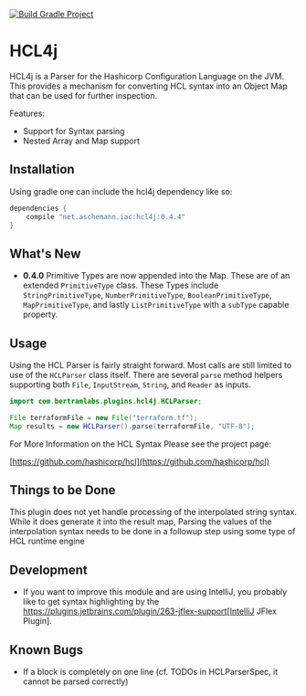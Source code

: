 [![Build Gradle Project](https://github.com/ascheman/hcl4j/actions/workflows/default-build.yml/badge.svg)](https://github.com/ascheman/hcl4j/actions/workflows/default-build.yml)

HCL4j
=====

HCL4j is a Parser for the Hashicorp Configuration Language on the JVM. This provides a mechanism for converting HCL syntax into an Object Map that can be used for further inspection. 

Features:

* Support for Syntax parsing
* Nested Array and Map support


## Installation

Using gradle one can include the hcl4j dependency like so:

```groovy
dependencies {
	compile "net.aschemann.iac:hcl4j:0.4.4"
}
```

## What's New

* **0.4.0** Primitive Types are now appended into the Map.  These are of an extended `PrimitiveType` class. These Types include `StringPrimitiveType`, `NumberPrimitiveType`, `BooleanPrimitiveType`, `MapPrimitiveType`, and lastly `ListPrimitiveType` with a `subType` capable property.

## Usage

Using the HCL Parser is fairly straight forward. Most calls are still limited to use of the `HCLParser` class itself. There are several `parse` method helpers supporting both `File`, `InputStream`, `String`, and `Reader` as inputs.


```java
import com.bertramlabs.plugins.hcl4j.HCLParser;

File terraformFile = new File("terraform.tf");
Map results = new HCLParser().parse(terraformFile, "UTF-8");
```

For More Information on the HCL Syntax Please see the project page:

[https://github.com/hashicorp/hcl](https://github.com/hashicorp/hcl)


## Things to be Done

This plugin does not yet handle processing of the interpolated string syntax. While it does generate it into the result map, Parsing the values of the interpolation syntax needs to be done in a followup step using some type of HCL runtime engine

## Development

* If you want to improve this module and are using IntelliJ, you probably like to get syntax highlighting by the https://plugins.jetbrains.com/plugin/263-jflex-support[IntelliJ JFlex Plugin].

## Known Bugs

* If a block is completely on one line (cf. TODOs in HCLParserSpec, it cannot be parsed correctly)